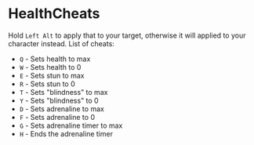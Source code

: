 # HealthCheats
Hold `Left Alt` to apply that to your target, otherwise it will applied to your character instead.
List of cheats:
- `Q` - Sets health to max
- `W` - Sets health to 0
- `E` - Sets stun to max
- `R` - Sets stun to 0
- `T` - Sets "blindness" to max
- `Y` - Sets "blindness" to 0
- `D` - Sets adrenaline to max
- `F` - Sets adrenaline to 0
- `G` - Sets adrenaline timer to max
- `H` - Ends the adrenaline timer